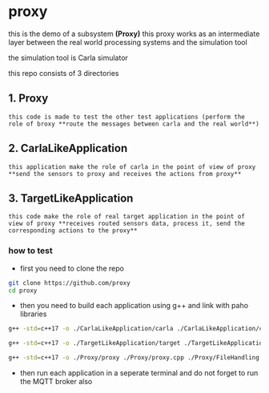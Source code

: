 # proxy
this is the demo of a subsystem **(Proxy)**
this proxy works as an intermediate layer between the real world processing systems and the simulation tool

the simulation tool is Carla simulator

this repo consists of 3 directories 
## 1. Proxy
    this code is made to test the other test applications (perform the role of broxy **route the messages between carla and the real world**)
## 2. CarlaLikeApplication
    this application make the role of carla in the point of view of proxy **send the sensors to proxy and receives the actions from proxy**
## 3. TargetLikeApplication
    this code make the role of real target application in the point of view of proxy **receives routed sensors data, process it, send the corresponding actions to the proxy**

### how to test
* first you need to clone the repo
``` bash
git clone https://github.com/proxy
cd proxy
```
- then you need to build each application using g++ and link with paho libraries

``` bash
g++ -std=c++17 -o ./CarlaLikeApplication/carla ./CarlaLikeApplication/carla.cpp ./CarlaLikeApplication/FileHandling.cpp ./CarlaLikeApplication/MyCallBack.cpp -lpaho-mqttpp3 -lpaho-mqtt3a

g++ -std=c++17 -o ./TargetLikeApplication/target ./TargetLikeApplication/target.cpp ./TargetLikeApplication/FileHandling.cpp ./TargetLikeApplication/MyCallBack.cpp -lpaho-mqttpp3 -lpaho-mqtt3a

g++ -std=c++17 -o ./Proxy/proxy ./Proxy/proxy.cpp ./Proxy/FileHandling.cpp ./Proxy/MyCallBack.cpp -lpaho-mqttpp3 -lpaho-mqtt3a
```
- then run each application in a seperate terminal and do not forget to run the MQTT broker also